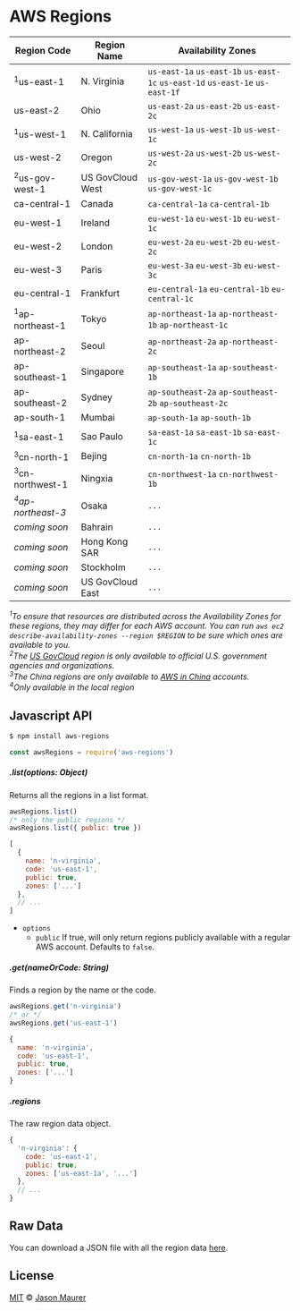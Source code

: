 # AWS Regions

| Region Code | Region Name | Availability Zones
|-------------|------------|-------------------
| <sup>1</sup>us-east-1 | N. Virginia | `us-east-1a` `us-east-1b` `us-east-1c` `us-east-1d` `us-east-1e` `us-east-1f`
| us-east-2 | Ohio | `us-east-2a` `us-east-2b` `us-east-2c`
| <sup>1</sup>us-west-1 | N. California | `us-west-1a` `us-west-1b` `us-west-1c`
| us-west-2 | Oregon | `us-west-2a` `us-west-2b` `us-west-2c`
| <sup>2</sup>us-gov-west-1 | US GovCloud West | `us-gov-west-1a` `us-gov-west-1b` `us-gov-west-1c`
| ca-central-1 | Canada | `ca-central-1a` `ca-central-1b`
| eu-west-1 | Ireland | `eu-west-1a` `eu-west-1b` `eu-west-1c`
| eu-west-2 | London | `eu-west-2a` `eu-west-2b` `eu-west-2c`
| eu-west-3 | Paris | `eu-west-3a` `eu-west-3b` `eu-west-3c`
| eu-central-1 | Frankfurt | `eu-central-1a` `eu-central-1b` `eu-central-1c`
| <sup>1</sup>ap-northeast-1 | Tokyo | `ap-northeast-1a` `ap-northeast-1b` `ap-northeast-1c`
| ap-northeast-2 | Seoul | `ap-northeast-2a` `ap-northeast-2c`
| ap-southeast-1 | Singapore | `ap-southeast-1a` `ap-southeast-1b`
| ap-southeast-2 | Sydney | `ap-southeast-2a` `ap-southeast-2b` `ap-southeast-2c`
| ap-south-1 | Mumbai | `ap-south-1a` `ap-south-1b`
| <sup>1</sup>sa-east-1 | Sao Paulo | `sa-east-1a` `sa-east-1b` `sa-east-1c`
| <sup>3</sup>cn-north-1 | Bejing | `cn-north-1a` `cn-north-1b`
| <sup>3</sup>cn-northwest-1 | Ningxia | `cn-northwest-1a` `cn-northwest-1b`
| *<sup>4</sup>ap-northeast-3* | Osaka | `...`
| *coming soon* | Bahrain | `...`
| *coming soon* | Hong Kong SAR | `...`
| *coming soon* | Stockholm | `...`
| *coming soon* | US GovCloud East | `...`

*<sup>1</sup>To ensure that resources are distributed across the Availability Zones for these regions, they may differ for each AWS account. You can run `aws ec2 describe-availability-zones --region $REGION` to be sure which ones are available to you.*  
*<sup>2</sup>The [US GovCloud](https://aws.amazon.com/govcloud-us/) region is only available to official U.S. government agencies and organizations.*  
*<sup>3</sup>The China regions are only available to [AWS in China](https://www.amazonaws.cn) accounts.*  
*<sup>4</sup>Only available in the local region*  

## Javascript API

```bash
$ npm install aws-regions
```

```javascript
const awsRegions = require('aws-regions')
```

##### .list(options: Object)

Returns all the regions in a list format.

```javascript
awsRegions.list()
/* only the public regions */
awsRegions.list({ public: true })
```

```javascript
[
  {
    name: 'n-virginia',
    code: 'us-east-1',
    public: true,
    zones: ['...']
  },
  // ...
]
```

- `options`
  - `public` If true, will only return regions publicly available with a regular AWS account. Defaults to `false`.

##### .get(nameOrCode: String)

Finds a region by the name or the code.

```javascript
awsRegions.get('n-virginia')
/* or */
awsRegions.get('us-east-1')
```

```javascript
{
  name: 'n-virginia',
  code: 'us-east-1',
  public: true,
  zones: ['...']
}
```

##### .regions

The raw region data object.

```javascript
{
  'n-virginia': {
    code: 'us-east-1',
    public: true,
    zones: ['us-east-1a', '...']
  },
  // ...
}
```

## Raw Data

You can download a JSON file with all the region data [here](https://raw.githubusercontent.com/jsonmaur/aws-regions/master/regions.json).

## License

[MIT](license) © [Jason Maurer](http://maur.co)
